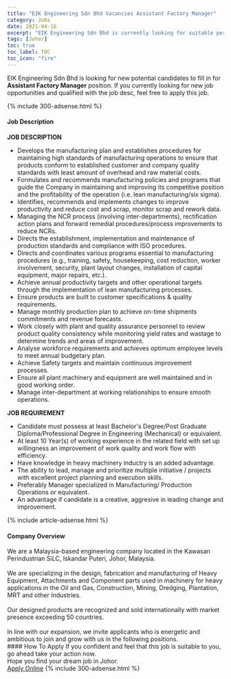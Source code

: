 ```yaml
---
title: "EIK Engineering Sdn Bhd Vacancies Assistant Factory Manager" 
category: Jobs 
date: 2021-04-16 
excerpt: "EIK Engineering Sdn Bhd is currently looking for suitable person to fill in the Assistant Factory Manager which based in Johor" 
tags: [Johor] 
toc: true 
toc_label: TOC 
toc_icon: "fire" 
--- 
```


<p>EIK Engineering Sdn Bhd is looking for new potential candidates to fill in for <b>Assistant Factory Manager</b> position. If you currently looking for new job opportunities and qualified with the job desc, feel free to apply this job.
</p>{% include 300-adsense.html %} 
<div><div><h4>Job Description</h4></div><div><div><span><div><div><div><strong>JOB DESCRIPTION</strong></div><ul><li>Develops the manufacturing plan and establishes procedures for maintaining high standards of manufacturing operations to ensure that products conform to established customer and company quality standards with least amount of overhead and raw material costs.</li><li>Formulates and recommends manufacturing policies and programs that guide the Company in maintaining and improving its competitive position and the profitability of the operation (i.e. lean manufacturing/six sigma).</li><li>Identifies, recommends and implements changes to improve productivity and reduce cost and scrap, monitor scrap and rework data.</li><li>Managing the NCR process (involving inter-departments), rectification action plans and forward remedial procedures/process improvements to reduce NCRs.</li><li>Directs the establishment, implementation and maintenance of production standards and compliance with ISO procedures.</li><li>Directs and coordinates various programs essential to manufacturing procedures (e.g., training, safety, housekeeping, cost reduction, worker involvement, security, plant layout changes, installation of capital equipment, major repairs, etc.).</li><li>Achieve annual productivity targets and other operational targets through the implementation of lean manufacturing processes.</li><li>Ensure products are built to customer specifications &amp; quality requirements.</li><li>Manage monthly production plan to achieve on-time shipments commitments and revenue forecasts.</li><li>Work closely with plant and quality assurance personnel to review product quality consistency while monitoring yield rates and wastage to determine trends and areas of improvement.</li><li>Analyse workforce requirements and achieves optimum employee levels to meet annual budgetary plan.</li><li>Achieve Safety targets and maintain continuous improvement processes.</li><li>Ensure all plant machinery and equipment are well maintained and in good working order.</li><li>Manage inter-department at working relationships to ensure smooth operations.&#160;</li></ul><div><strong>JOB REQUIREMENT</strong></div><ul><li>Candidate must possess at least Bachelor's Degree/Post Graduate Diploma/Professional Degree in Engineering (Mechanical) or equivalent.</li><li>At least 10 Year(s) of working experience in the related field with set up willingness an improvement of work quality and work flow with efficiency.</li><li>Have knowledge in heavy machinery inductry is an added advantage.</li><li>The ability to lead, manage and prioritize multiple initiative / projects with excellent project planning and execution skills.</li><li>Preferably Manager specialized in Manufacturing/ Production Operations or equivalent.</li><li>An advantage if candidate is a creative, aggresive in leading change and improvement.</li></ul></div></div></span></div></div></div> 
{% include article-adsense.html %} 
<div><div><h4>Company Overview</h4></div><div><div><span><div><div>
	We are a Malaysia-based engineering company located in the Kawasan Perindustrian SiLC, Iskandar Puteri,&#160;Johor, Malaysia.</div>
<div>
<br>
	We are specializing in the design, fabrication and manufacturing of Heavy Equipment, Attachments and Component parts used in machinery for heavy applications in the Oil and Gas, Construction, Mining, Dredging, Plantation, MRT and other Industries.</div>
<div>
<br>
	Our designed products&#160;are recognized and sold internationally with market presence exceeding 50 countries.</div>
<div>
<br>
	In line with our expansion, we invite applicants who is energetic and ambitious to join and grow with us in the following positions.</div></div></span></div></div></div> 
#### How To Apply 
If you confident and feel that this job is suitable to you, go ahead take your action now. <br/> 
Hope you find your dream job in Johor. <br/> 
<a href="https://www.jobstreet.com.my/en/job/assistant-factory-manager-4537958?jobId=jobstreet-my-job-4537958&" class="btn btn--info" target="_blank" rel="nofollow noopenner">Apply Online</a> 
{% include 300-adsense.html %} 